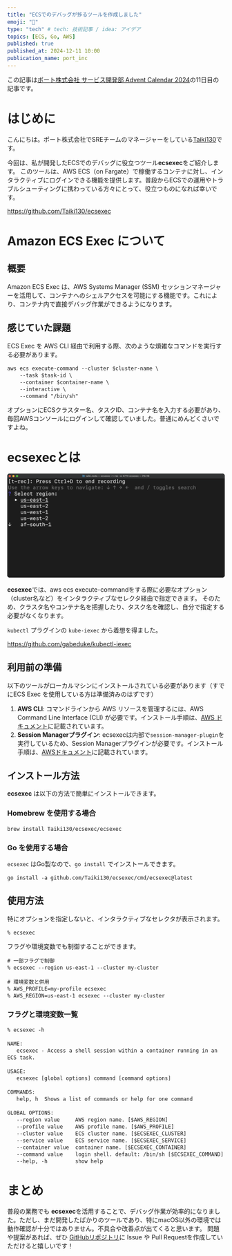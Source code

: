 ```yaml
---
title: "ECSでのデバッグが捗るツールを作成しました"
emoji: "🐋"
type: "tech" # tech: 技術記事 / idea: アイデア
topics: [ECS, Go, AWS]
published: true
published_at: 2024-12-11 10:00
publication_name: port_inc
---
```


この記事は[ポート株式会社 サービス開発部 Advent Calendar 2024](https://adventar.org/calendars/10620)の11日目の記事です。

# はじめに

こんにちは。ポート株式会社でSREチームのマネージャーをしている[Taiki130](https://github.com/Taiki130)です。

今回は、私が開発したECSでのデバッグに役立つツール**ecsexec**をご紹介します。
このツールは、AWS ECS（on Fargate）で稼働するコンテナに対し、インタラクティブにログインできる機能を提供します。普段からECSでの運用やトラブルシューティングに携わっている方々にとって、役立つものになれば幸いです。

https://github.com/Taiki130/ecsexec

# Amazon ECS Exec について

## ⁠概要

Amazon ECS Exec は、AWS Systems Manager (SSM) セッションマネージャーを活用して、コンテナへのシェルアクセスを可能にする機能です。これにより、コンテナ内で直接デバッグ作業ができるようになります。

## ⁠感じていた課題

ECS Exec を AWS CLI 経由で利用する際、次のような煩雑なコマンドを実行する必要があります。

```shell
aws ecs execute-command --cluster $cluster-name \
    --task $task-id \
    --container $container-name \
    --interactive \
    --command "/bin/sh"
```

オプションにECSクラスター名、タスクID、コンテナ名を入力する必要があり、毎回AWSコンソールにログインして確認していました。普通にめんどくさいですよね。

# ecsexecとは

![](/images/20241210-ecsexec/ecsexec.gif)

**ecsexec**では、aws ecs execute-commandをする際に必要なオプション（cluster名など）をインタラクティブなセレクタ経由で指定できます。
そのため、クラスタ名やコンテナ名を把握したり、タスク名を確認し、自分で指定する必要がなくなります。

`kubectl` プラグインの `kube-iexec` から着想を得ました。

https://github.com/gabeduke/kubectl-iexec

## 利用前の準備

以下のツールがローカルマシンにインストールされている必要があります（すでにECS Exec を使用している方は準備済みのはずです）

1. **AWS CLI**: コマンドラインから AWS
   リソースを管理するには、AWS Command Line Interface (CLI) が必要です。インストール手順は、[AWS ドキュメント](https://docs.aws.amazon.com/cli/latest/userguide/getting-started-install.html)に記載されています。
2. **Session Managerプラグイン**:
   ecsexecは内部で`session-manager-plugin`を実行しているため、Session Managerプラグインが必要です。インストール手順は、[AWSドキュメント](https://docs.aws.amazon.com/systems-manager/latest/userguide/session-manager-working-with-install-plugin.html)に記載されています。

## ⁠インストール方法

**ecsexec** は以下の方法で簡単にインストールできます。

### Homebrew を使用する場合

```shell
brew install Taiki130/ecsexec/ecsexec
```

### Go を使用する場合

`ecsexec` はGo製なので、`go install` でインストールできます。

```shell
go install -a github.com/Taiki130/ecsexec/cmd/ecsexec@latest
```

## ⁠使用方法

特にオプションを指定しないと、インタラクティブなセレクタが表示されます。

```shell
% ecsexec
```

フラグや環境変数でも制御することができます。

```shell
# 一部フラグで制御
% ecsexec --region us-east-1 --cluster my-cluster

# 環境変数と併用
% AWS_PROFILE=my-profile ecsexec
% AWS_REGION=us-east-1 ecsexec --cluster my-cluster
```

### フラグと環境変数一覧

```shell
% ecsexec -h

NAME:
   ecsexec - Access a shell session within a container running in an ECS task.

USAGE:
   ecsexec [global options] command [command options]

COMMANDS:
   help, h  Shows a list of commands or help for one command

GLOBAL OPTIONS:
   --region value     AWS region name. [$AWS_REGION]
   --profile value    AWS profile name. [$AWS_PROFILE]
   --cluster value    ECS cluster name. [$ECSEXEC_CLUSTER]
   --service value    ECS service name. [$ECSEXEC_SERVICE]
   --container value  container name. [$ECSEXEC_CONTAINER]
   --command value    login shell. default: /bin/sh [$ECSEXEC_COMMAND]
   --help, -h         show help
```

# まとめ

普段の業務でも **ecsexec**を活用することで、デバッグ作業が効率的になりました。ただし、まだ開発したばかりのツールであり、特にmacOS以外の環境では動作確認が十分ではありません。不具合や改善点が出てくると思います。
問題や提案があれば、ぜひ [GitHubリポジトリ](https://github.com/Taiki130/ecsexec)に Issue や Pull Requestを作成していただけると嬉しいです！
